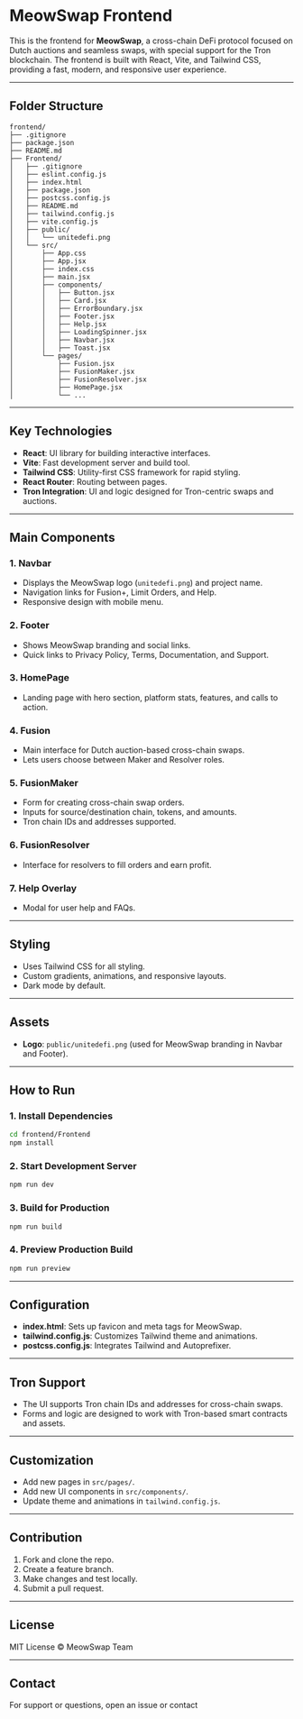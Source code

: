 # MeowSwap Frontend

This is the frontend for **MeowSwap**, a cross-chain DeFi protocol focused on Dutch auctions and seamless swaps, with special support for the Tron blockchain. The frontend is built with React, Vite, and Tailwind CSS, providing a fast, modern, and responsive user experience.

---

## Folder Structure

```
frontend/
├── .gitignore
├── package.json
├── README.md
├── Frontend/
│   ├── .gitignore
│   ├── eslint.config.js
│   ├── index.html
│   ├── package.json
│   ├── postcss.config.js
│   ├── README.md
│   ├── tailwind.config.js
│   ├── vite.config.js
│   ├── public/
│   │   └── unitedefi.png
│   └── src/
│       ├── App.css
│       ├── App.jsx
│       ├── index.css
│       ├── main.jsx
│       ├── components/
│       │   ├── Button.jsx
│       │   ├── Card.jsx
│       │   ├── ErrorBoundary.jsx
│       │   ├── Footer.jsx
│       │   ├── Help.jsx
│       │   ├── LoadingSpinner.jsx
│       │   ├── Navbar.jsx
│       │   ├── Toast.jsx
│       └── pages/
│           ├── Fusion.jsx
│           ├── FusionMaker.jsx
│           ├── FusionResolver.jsx
│           ├── HomePage.jsx
│           └── ...
```

---

## Key Technologies

- **React**: UI library for building interactive interfaces.
- **Vite**: Fast development server and build tool.
- **Tailwind CSS**: Utility-first CSS framework for rapid styling.
- **React Router**: Routing between pages.
- **Tron Integration**: UI and logic designed for Tron-centric swaps and auctions.

---

## Main Components

### 1. **Navbar**

- Displays the MeowSwap logo (`unitedefi.png`) and project name.
- Navigation links for Fusion+, Limit Orders, and Help.
- Responsive design with mobile menu.

### 2. **Footer**

- Shows MeowSwap branding and social links.
- Quick links to Privacy Policy, Terms, Documentation, and Support.

### 3. **HomePage**

- Landing page with hero section, platform stats, features, and calls to action.

### 4. **Fusion**

- Main interface for Dutch auction-based cross-chain swaps.
- Lets users choose between Maker and Resolver roles.

### 5. **FusionMaker**

- Form for creating cross-chain swap orders.
- Inputs for source/destination chain, tokens, and amounts.
- Tron chain IDs and addresses supported.

### 6. **FusionResolver**

- Interface for resolvers to fill orders and earn profit.

### 7. **Help Overlay**

- Modal for user help and FAQs.

---

## Styling

- Uses Tailwind CSS for all styling.
- Custom gradients, animations, and responsive layouts.
- Dark mode by default.

---

## Assets

- **Logo**: `public/unitedefi.png` (used for MeowSwap branding in Navbar and Footer).

---

## How to Run

### 1. Install Dependencies

```bash
cd frontend/Frontend
npm install
```

### 2. Start Development Server

```bash
npm run dev
```

### 3. Build for Production

```bash
npm run build
```

### 4. Preview Production Build

```bash
npm run preview
```

---

## Configuration

- **index.html**: Sets up favicon and meta tags for MeowSwap.
- **tailwind.config.js**: Customizes Tailwind theme and animations.
- **postcss.config.js**: Integrates Tailwind and Autoprefixer.

---

## Tron Support

- The UI supports Tron chain IDs and addresses for cross-chain swaps.
- Forms and logic are designed to work with Tron-based smart contracts and assets.

---

## Customization

- Add new pages in `src/pages/`.
- Add new UI components in `src/components/`.
- Update theme and animations in `tailwind.config.js`.

---

## Contribution

1. Fork and clone the repo.
2. Create a feature branch.
3. Make changes and test locally.
4. Submit a pull request.

---

## License

MIT License © MeowSwap Team

---

## Contact

For support or questions, open an issue or contact
